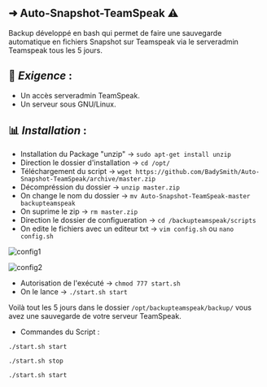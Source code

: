 ## ➜ Auto-Snapshot-TeamSpeak ⚠️
    
Backup développé en bash qui permet de faire une sauvegarde automatique en fichiers Snapshot sur Teamspeak via le serveradmin Teamspeak tous les 5 jours.

## 📃 *__Exigence__* :
* Un accès serveradmin TeamSpeak.
* Un serveur sous GNU/Linux.

## 📊 *__Installation__* :

* Installation du Package "unzip" -> `sudo apt-get install unzip`
* Direction le dossier d'installation -> `cd /opt/`
* Téléchargement du script -> `wget https://github.com/BadySmith/Auto-Snapshot-TeamSpeak/archive/master.zip`
* Décompréssion du dossier -> `unzip master.zip`
* On change le nom du dossier -> `mv Auto-Snapshot-TeamSpeak-master backupteamspeak`
* On suprime le zip -> `rm master.zip`
* Direction le dossier de configueration -> `cd /backupteamspeak/scripts`
* On edite le fichiers avec un editeur txt -> `vim config.sh` ou `nano config.sh`

![config1](https://image.noelshack.com/fichiers/2018/19/1/1525710935-capture.png)

![config2](https://image.noelshack.com/fichiers/2018/19/1/1525710798-capture.png)

* Autorisation de l'exécuté -> `chmod 777 start.sh`
* On le lance -> `./start.sh start`

Voilà tout les 5 jours dans le dossier `/opt/backupteamspeak/backup/` vous avez une sauvegarde de votre serveur TeamSpeak.

* Commandes du Script : 

`./start.sh start` 

`./start.sh stop`

`./start.sh start`
